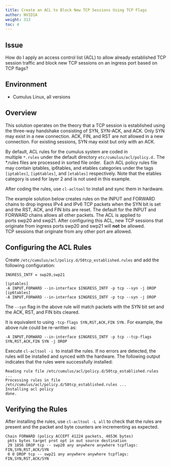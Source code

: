```yaml
---
title: Create an ACL to Block New TCP Sessions Using TCP Flags
author: NVIDIA
weight: 313
toc: 4
---
```


## Issue

How do I apply an access control list (ACL) to allow already established TCP session traffic and block new TCP sessions on an ingress port based on TCP flags?

## Environment

- Cumulus Linux, all versions

## Overview

This solution operates on the theory that a TCP session is established using the three-way handshake consisting of SYN, SYN-ACK, and ACK. Only SYN may exist in a new connection. ACK, FIN, and RST are not allowed in a new connection. For existing sessions, SYN may exist but only with an ACK.

By default, ACL rules for the cumulus system are coded in multiple `*.rules` under the default directory `etc/cumulus/acl/policy.d.` The \*.rules files are processed in sorted file order.  Each ACL policy rules file may contain iptables, ip6tables, and etables categories under the tags `[iptables]`, `[ip6tables]`, and `[etables]` respectively. Note that the etables category is used for layer 2 and is not used in this example.

After coding the rules, use `cl-acltool` to install and sync them in hardware.

The example solution below creates rules on the INPUT and FORWARD chains to drop ingress IPv4 and IPv6 TCP packets when the SYN bit is set and the RST, ACK, and FIN bits are reset. The default for the INPUT and FORWARD chains allows all other packets. The ACL is applied to ports swp20 and swp21. After configuring this ACL, new TCP sessions that originate from ingress ports swp20 and swp21 will **not** be allowed. TCP sessions that originate from any other port are allowed.

## Configuring the ACL Rules

Create `/etc/cumulus/acl/policy.d/50tcp_established.rules` and add the following configuration:

    INGRESS_INTF = swp20,swp21
    
    [iptables]
    -A INPUT,FORWARD --in-interface $INGRESS_INTF -p tcp --syn -j DROP
    [ip6tables]
    -A INPUT,FORWARD --in-interface $INGRESS_INTF -p tcp --syn -j DROP

The `--syn` flag in the above rule will match packets with the SYN bit set and the ACK, RST, and FIN bits cleared.

It is equivalent to using `-tcp-flags SYN,RST,ACK,FIN SYN.` For example, the above rule could be re-written as:

    -A INPUT,FORWARD --in-interface $INGRESS_INTF -p tcp --tcp-flags SYN,RST,ACK,FIN SYN -j DROP

Execute `cl-acltool -i`  to install the rules. If no errors are detected, the rules will be installed and synced with the hardware. The following output indicates that the rules were successfully installed:

    Reading rule file /etc/cumulus/acl/policy.d/50tcp_established.rules ...
    Processing rules in file /etc/cumulus/acl/policy.d/50tcp_established.rules ...
    Installing acl policy
    done.

## Verifying the Rules

After installing the rules, use `cl-acltool -L all` to check that the rules are present and the packet and byte counters are incrementing as expected.

    Chain FORWARD (policy ACCEPT 41224 packets, 4653K bytes)
     pkts bytes target prot opt in out source destination 
     29 1856 DROP tcp -- swp20 any anywhere anywhere tcpflags: FIN,SYN,RST,ACK/SYN
     0 0 DROP tcp -- swp21 any anywhere anywhere tcpflags: FIN,SYN,RST,ACK/SYN
